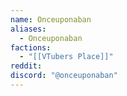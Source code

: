 ```yaml
---
name: Onceuponaban
aliases:
  - Onceuponaban
factions:
  - "[[VTubers Place]]"
reddit: 
discord: "@onceuponaban"
---
```

